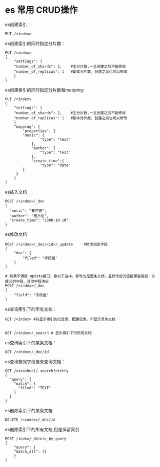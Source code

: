 # es 常用 CRUD操作
es创建索引：

```
PUT /<index>
```

es创建索引的同时指定分片数：

```
PUT /<index>
{
    "settings": {
    "number_of_shards": 2,    #主分片数,一旦创建之后不能修改
    "number_of_replicas": 1   #副本分片数，创建之后也可以修改
    }
}
```

es创建索引的同时指定分片数和mapping:

```
PUT /<index>
{
    "settings": {
    "number_of_shards": 2,    #主分片数,一旦创建之后不能修改
    "number_of_replicas": 1   #副本分片数，创建之后也可以修改
    }
    "mapping": {
        "properties": {
        "music": {
                "type": "text"
            },
            "author": {
                "type": "text"  
            },
            "create_time":{
                "type": "date"
        } 
     }
    }
}
```

es插入文档

```
POST /<index>/_doc
{
  "music": "青花瓷",
  "author": "周杰伦",
  "create_time": "2000-10-10"
}
```

es修改文档

```
POST /<index>/_doc/<id>/_update     #修改指定字段
{
    "doc": {
        "filed": "字段值"
    }
}

# 如果不调用_update接口，像以下这样，修改的是整条文档，且修改后的值值保留最后一次提交的字段，其他字段清空
POST /<index>/_doc 
{
    "field": "字段值"
}
```

es查询索引下的所有文档：

```
GET /<index> #只显示索引的元信息，配置信息，不显示具体文档


GET /<index>/_search # 显示索引下的所有文档

```

es查询索引下的某条文档：

```
GET /<index>/_doc/id

```

es查询按照字段值来查询文档：

```
GET /xiaoshuo1/_search?pretty
{
  "query": {
    "match": {
      "filed": "TEXT"
    }
  }
}
```

es删除索引下的某条文档

```
DELETE /<index>/_doc/id
```

es删除索引下的所有文档,但是保留索引

```
POST /index/_delete_by_query
{
    "query": {
    "match_all": {}
    }
}
```
